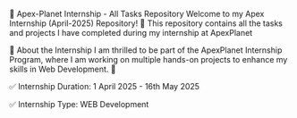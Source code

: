 🚀 Apex-Planet Internship - All Tasks Repository
Welcome to my Apex Internship (April-2025) Repository! 🎉
This repository contains all the tasks and projects I have completed during my internship at ApexPlanet

📌 About the Internship
I am thrilled to be part of the ApexPlanet Internship Program, where I am working on multiple hands-on projects to enhance my skills in Web Development. 🚀

✅ Internship Duration: 1 April 2025 - 16th May 2025

✅ Internship Type: WEB Development

